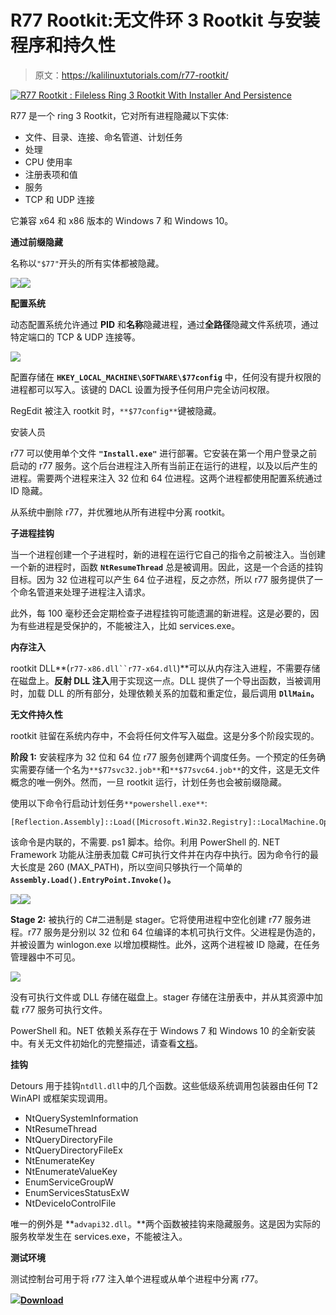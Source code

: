 # R77 Rootkit:无文件环 3 Rootkit 与安装程序和持久性

> 原文：<https://kalilinuxtutorials.com/r77-rootkit/>

[![R77 Rootkit : Fileless Ring 3 Rootkit With Installer And Persistence](img/b1639950271c5b0c871e97e0103b3e91.png "R77 Rootkit : Fileless Ring 3 Rootkit With Installer And Persistence")](https://1.bp.blogspot.com/-BemkqnSqv5Y/YKvq-Zt6erI/AAAAAAAAJNA/84xl-2_UirgI3wiAIVOhEpzRXFui3e89gCLcBGAsYHQ/s728/R77%25281%2529.png)

R77 是一个 ring 3 Rootkit，它对所有进程隐藏以下实体:

*   文件、目录、连接、命名管道、计划任务
*   处理
*   CPU 使用率
*   注册表项和值
*   服务
*   TCP 和 UDP 连接

它兼容 x64 和 x86 版本的 Windows 7 和 Windows 10。

**通过前缀隐藏**

名称以`"$77"`开头的所有实体都被隐藏。

![](img/46fda1399710fcc5231e629963ec93d9.png)![](img/f473c15d4b8ef87b4941b7013c3e8ce3.png)

**配置系统**

动态配置系统允许通过 **PID** 和**名称**隐藏进程，通过**全路径**隐藏文件系统项，通过特定端口的 TCP & UDP 连接等。

![](img/2c097f1f65789d0d9835287b434809c3.png)

配置存储在 **`HKEY_LOCAL_MACHINE\SOFTWARE\$77config`** 中，任何没有提升权限的进程都可以写入。该键的 DACL 设置为授予任何用户完全访问权限。

RegEdit 被注入 rootkit 时，`**$77config**`键被隐藏。

安装人员

r77 可以使用单个文件 **`"Install.exe"`** 进行部署。它安装在第一个用户登录之前启动的 r77 服务。这个后台进程注入所有当前正在运行的进程，以及以后产生的进程。需要两个进程来注入 32 位和 64 位进程。这两个进程都使用配置系统通过 ID 隐藏。

从系统中删除 r77，并优雅地从所有进程中分离 rootkit。

**子进程挂钩**

当一个进程创建一个子进程时，新的进程在运行它自己的指令之前被注入。当创建一个新的进程时，函数 **`NtResumeThread`** 总是被调用。因此，这是一个合适的挂钩目标。因为 32 位进程可以产生 64 位子进程，反之亦然，所以 r77 服务提供了一个命名管道来处理子进程注入请求。

此外，每 100 毫秒还会定期检查子进程挂钩可能遗漏的新进程。这是必要的，因为有些进程是受保护的，不能被注入，比如 services.exe。

**内存注入**

rootkit DLL**(`r77-x86.dll``r77-x64.dll`)**可以从内存注入进程，不需要存储在磁盘上。**反射 DLL 注入**用于实现这一点。DLL 提供了一个导出函数，当被调用时，加载 DLL 的所有部分，处理依赖关系的加载和重定位，最后调用 **`DllMain`。**

**无文件持久性**

rootkit 驻留在系统内存中，不会将任何文件写入磁盘。这是分多个阶段实现的。

**阶段 1:** 安装程序为 32 位和 64 位 r77 服务创建两个调度任务。一个预定的任务确实需要存储一个名为`**$77svc32.job**`和`**$77svc64.job**`的文件，这是无文件概念的唯一例外。然而，一旦 rootkit 运行，计划任务也会被前缀隐藏。

使用以下命令行启动计划任务`**powershell.exe**`:

```
[Reflection.Assembly]::Load([Microsoft.Win32.Registry]::LocalMachine.OpenSubkey('SOFTWARE').GetValue('$77stager')).EntryPoint.Invoke($Null,$Null)
```

该命令是内联的，不需要. ps1 脚本。给你。利用 PowerShell 的. NET Framework 功能从注册表加载 C#可执行文件并在内存中执行。因为命令行的最大长度是 260 (MAX_PATH)，所以空间只够执行一个简单的 **`Assembly.Load().EntryPoint.Invoke()`。**

![](img/ce6bd2e4b81355e555eacfa00cac1341.png)![](img/3cec9d9f757dbadd3d2bbd06d403af1c.png)

**Stage 2:** 被执行的 C#二进制是 stager。它将使用进程中空化创建 r77 服务进程。r77 服务是分别以 32 位和 64 位编译的本机可执行文件。父进程是伪造的，并被设置为 winlogon.exe 以增加模糊性。此外，这两个进程被 ID 隐藏，在任务管理器中不可见。

![](img/6fdac4b288102fb76590deaa8206197e.png)

没有可执行文件或 DLL 存储在磁盘上。stager 存储在注册表中，并从其资源中加载 r77 服务可执行文件。

PowerShell 和。NET 依赖关系存在于 Windows 7 和 Windows 10 的全新安装中。有关无文件初始化的完整描述，请查看[文档](https://bytecode77.com/downloads/r77%20Rootkit%20Technical%20Documentation.pdf)。

**挂钩**

Detours 用于挂钩`ntdll.dll`中的几个函数。这些低级系统调用包装器由任何 T2 WinAPI 或框架实现调用。

*   NtQuerySystemInformation
*   NtResumeThread
*   NtQueryDirectoryFile
*   NtQueryDirectoryFileEx
*   NtEnumerateKey
*   NtEnumerateValueKey
*   EnumServiceGroupW
*   EnumServicesStatusExW
*   NtDeviceIoControlFile

唯一的例外是 **`advapi32.dll`。**两个函数被挂钩来隐藏服务。这是因为实际的服务枚举发生在 services.exe，不能被注入。

**测试环境**

测试控制台可用于将 r77 注入单个进程或从单个进程中分离 r77。

![](img/6e2a5c33ccf1be4b849a9f327de2603c.png)[**Download**](https://github.com/bytecode77/r77-rootkit)